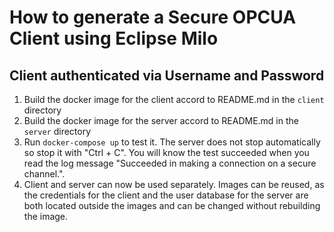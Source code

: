 # How to generate a Secure OPCUA Client using Eclipse Milo

## Client authenticated via Username and Password

1. Build the docker image for the client accord to README.md in the `client` directory
2. Build the docker image for the server accord to README.md in the `server` directory
3. Run `docker-compose up` to test it. 
The server does not stop automatically so stop it with "Ctrl + C".
You will know the test succeeded when you read the log message "Succeeded in making a connection on a secure channel.".
4. Client and server can now be used separately. 
Images can be reused, as the credentials for the client and the user database for the server are
both located outside the images and can be changed without rebuilding the image.